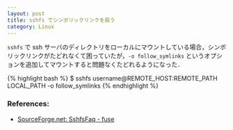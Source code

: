 ```yaml
---
layout: post
title: sshfs でシンボリックリンクを扱う
category: Linux
---
```


`sshfs` で ssh サーバのディレクトリをローカルにマウントしている場合，シンボリックリンクがたどれなくて困っていたが，`-o follow_symlinks` というオプションを追加してマウントすると問題なくたどれるようになった．

{% highlight bash %}
$ sshfs username@REMOTE_HOST:REMOTE_PATH LOCAL_PATH -o follow_symlinks
{% endhighlight %}


### References:

- [SourceForge.net: SshfsFaq - fuse](http://sourceforge.net/apps/mediawiki/fuse/index.php?title=SshfsFaq#Following_symlinks_on_the_server_side)

